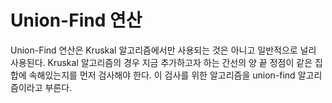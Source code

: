 # Union-Find 연산
Union-Find 연산은 Kruskal 알고리즘에서만 사용되는 것은 아니고 일반적으로 널리 사용된다. Kruskal 알고리즘의 경우 지금 추가하고자 하는 간선의 양 끝 정점이 같은 집합에 속해있는지를 먼저 검사해야 한다. 이 검사를 위한 알고리즘을 union-find 알고리즘이라고 부른다.